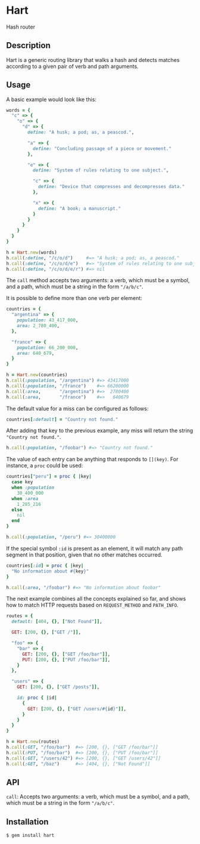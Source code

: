 Hart
====

Hash router

Description
-----------

Hart is a generic routing library that walks a hash and detects
matches according to a given pair of verb and path arguments.

Usage
-----

A basic example would look like this:

```ruby
words = {
  "c" => {
    "o" => {
      "d" => {
        define: "A husk; a pod; as, a peascod.",

        "a" => {
          define: "Concluding passage of a piece or movement."
        },

        "e" => {
          define: "System of rules relating to one subject.",

          "c" => {
            define: "Device that compresses and decompresses data."
          },

          "x" => {
            define: "A book; a manuscript."
          }
        }
      }
    }
  }
}

h = Hart.new(words)
h.call(:define, "/c/o/d")     #=> "A husk; a pod; as, a peascod."
h.call(:define, "/c/o/d/e")   #=> "System of rules relating to one subject."
h.call(:define, "/c/o/d/e/r") #=> nil
```

The `call` method accepts two arguments: a verb, which must be a
symbol, and a path, which must be a string in the form `"/a/b/c"`.

It is possible to define more than one verb per element:

```ruby
countries = {
  "argentina" => {
    population: 43_417_000,
    area: 2_780_400,
  },

  "france" => {
    population: 66_200_000,
    area: 640_679,
  }
}

h = Hart.new(countries)
h.call(:population, "/argentina") #=> 43417000
h.call(:population, "/france")    #=> 66200000
h.call(:area,       "/argentina") #=>  2780400
h.call(:area,       "/france")    #=>   640679
```

The default value for a miss can be configured as follows:

```ruby
countries[:default] = "Country not found."
```

After adding that key to the previous example, any miss will return
the string `"Country not found."`.

```ruby
h.call(:population, "/foobar") #=> "Country not found."
```

The value of each entry can be anything that responds to `[](key)`.
For instance, a `proc` could be used:

```ruby
countries["peru"] = proc { |key|
  case key
  when :population
    30_400_000
  when :area
    1_285_216
  else
    nil
  end
}

h.call(:population, "/peru") #=> 30400000
```

If the special symbol `:id` is present as an element, it will match
any path segment in that position, given that no other matches
occurred.

```ruby
countries[:id] = proc { |key|
  "No information about #{key}"
}

h.call(:area, "/foobar") #=> "No information about foobar"
```

The next example combines all the concepts explained so far, and
shows how to match HTTP requests based on `REQUEST_METHOD` and
`PATH_INFO`.

```ruby
routes = {
  default: [404, {}, ["Not Found"]],

  GET: [200, {}, ["GET /"]],

  "foo" => {
    "bar" => {
      GET: [200, {}, ["GET /foo/bar"]],
      PUT: [200, {}, ["PUT /foo/bar"]],
    }
  },

  "users" => {
    GET: [200, {}, ["GET /posts"]],

    id: proc { |id|
      {
        GET: [200, {}, ["GET /users/#{id}"]],
      }
    }
  }
}

h = Hart.new(routes)
h.call(:GET, "/foo/bar")  #=> [200, {}, ["GET /foo/bar"]]
h.call(:PUT, "/foo/bar")  #=> [200, {}, ["PUT /foo/bar"]]
h.call(:GET, "/users/42") #=> [200, {}, ["GET /users/42"]]
h.call(:GET, "/baz")      #=> [404, {}, ["Not Found"]]
```

API
---

`call`: Accepts two arguments: a verb, which must be a symbol, and
a path, which must be a string in the form `"/a/b/c"`.

Installation
------------

```
$ gem install hart
```
